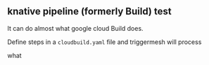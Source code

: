 ## knative pipeline (formerly Build) test

It can do almost what google cloud Build does.

Define steps in a `cloudbuild.yaml` file and triggermesh will process

what
